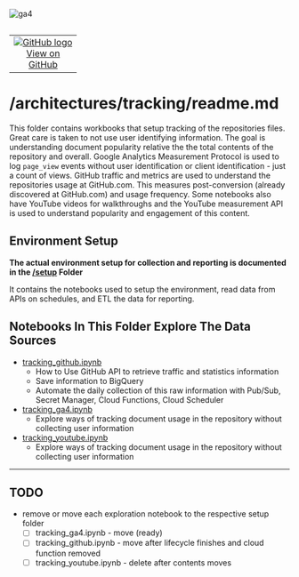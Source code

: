 ![ga4](https://www.google-analytics.com/collect?v=2&tid=G-6VDTYWLKX6&cid=1&en=page_view&sid=1&dl=statmike%2Fvertex-ai-mlops%2Farchitectures%2Ftracking&dt=readme.md)
<!--- header table --->
<table align="left">     
  <td style="text-align: center">
    <a href="https://github.com/statmike/vertex-ai-mlops/blob/main/architectures/tracking/readme.md">
      <img src="https://cloud.google.com/ml-engine/images/github-logo-32px.png" alt="GitHub logo">
      <br>View on<br>GitHub
    </a>
  </td>
</table><br/><br/><br/><br/>

---
# /architectures/tracking/readme.md

This folder contains workbooks that setup tracking of the repositories files.  Great care is taken to not use user identifying information.  The goal is understanding document popularity relative the the total contents of the repository and overall.  Google Analytics Measurement Protocol is used to log `page_view` events without user identification or client identification - just a count of views.  GitHub traffic and metrics are used to understand the repositories usage at GitHub.com.  This measures post-conversion (already discovered at GitHub.com) and usage frequency.  Some notebooks also have YouTube videos for walkthroughs and the YouTube measurement API is used to understand popularity and engagement of this content.


## Environment Setup

**The actual environment setup for collection and reporting is documented in the [/setup](./setup/readme.md) Folder**

It contains the notebooks used to setup the environment, read data from APIs on schedules, and ETL the data for reporting.


## Notebooks In This Folder Explore The Data Sources
- [tracking_github.ipynb](./tracking_github.ipynb)
    - How to Use GitHub API to retrieve traffic and statistics information
    - Save information to BigQuery
    - Automate the daily collection of this raw information with Pub/Sub, Secret Manager, Cloud Functions, Cloud Scheduler
- [tracking_ga4.ipynb](./tracking_ga4.ipynb)
    - Explore ways of tracking document usage in the repository without collecting user information
- [tracking_youtube.ipynb](./tracking_youtube.ipynb)
    - Explore ways of tracking document usage in the repository without collecting user information
    
    
    
---
## TODO
- remove or move each exploration notebook to the respective setup folder
    - [ ] tracking_ga4.ipynb - move (ready)
    - [ ] tracking_github.ipynb - move after lifecycle finishes and cloud function removed
    - [ ] tracking_youtube.ipynb - delete after contents moves